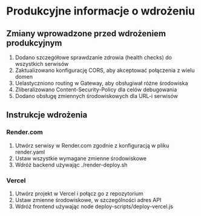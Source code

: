 # Produkcyjne informacje o wdrożeniu
## Zmiany wprowadzone przed wdrożeniem produkcyjnym
1. Dodano szczegółowe sprawdzanie zdrowia (health checks) do wszystkich serwisów
2. Zaktualizowano konfigurację CORS, aby akceptować połączenia z wielu domen
3. Uelastyczniono routing w Gateway, aby obsługiwał różne środowiska
4. Zliberalizowano Content-Security-Policy dla celów debugowania
5. Dodano obsługę zmiennych środowiskowych dla URL-i serwisów
## Instrukcje wdrożenia
### Render.com
1. Utwórz serwisy w Render.com zgodnie z konfiguracją w pliku render.yaml
2. Ustaw wszystkie wymagane zmienne środowiskowe
3. Wdróż backend używając ./render-deploy.sh
### Vercel
1. Utwórz projekt w Vercel i połącz go z repozytorium
2. Ustaw zmienne środowiskowe, w szczególności adres API
3. Wdróż frontend używając node deploy-scripts/deploy-vercel.js
